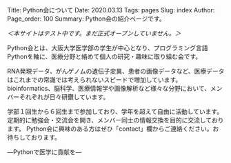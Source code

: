Title: Python会について
Date: 2020.03.13
Tags: pages
Slug: index
Author:
Page_order: 100
Summary: Python会の紹介ページです。

*＜本サイトはテスト中です。まだ正式オープンしていません。＞*

Python会とは、大阪大学医学部の学生が中心となり、プログラミング言語Pythonを軸に、医療分野と絡めて個人の研究・趣味に取り組む会です。

RNA発現データ、がんゲノムの遺伝子変異、患者の画像データなど、医療データはこれまでの常識では考えられないスピードで増加しています。
bioinformatics、脳科学、医療情報学や画像解析など様々な分野において、メンバーそれぞれが日々研鑽しています。

学部１回生から６回生まで参加しており、学年を超えて自由に活動しています。
定期的に勉強会・交流会を開き、メンバー同士の情報交換を目的に交流しております。
Python会に興味のある方はぜひ「contact」欄からご連絡ください。お待ちしております。

―Pythonで医学に貢献を―
